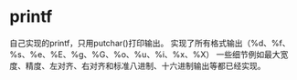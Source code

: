 # printf

自己实现的printf，只用putchar()打印输出。
实现了所有格式输出（%d、%f、%s、%e、%E、%g、%G、%o、%u、%i、%x、%X）
一些细节例如最大宽度、精度、左对齐、右对齐和标准八进制、十六进制输出等都已经实现。
